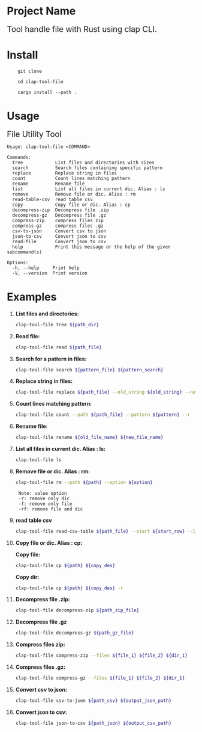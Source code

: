 # Project Name

<span style="font-size: 1.5em;"> 
    Tool handle file with Rust using clap CLI. 
</span>

# Install

```
    git clone 
    
    cd clap-tool-file
    
    cargo install --path . 
```


# Usage

<span style="font-size: 1.5em;"> 
File Utility Tool</span>

````
Usage: clap-tool-file <COMMAND>

Commands:
  tree            List files and directories with sizes
  search          Search files containing specific pattern
  replace         Replace string in files
  count           Count lines matching pattern
  rename          Rename file
  list            List all files in current dic. Alias : ls
  remove          Remove file or dic. Alias : rm
  read-table-csv  read table csv
  copy            Copy file or dic. Alias : cp
  decompress-zip  Decompress file .zip
  decompress-gz   Decompress file .gz
  compress-zip    compress files zip
  compress-gz     compress files .gz
  csv-to-json     Convert csv to json
  json-to-csv     Convert json to csv
  read-file       Convert json to csv
  help            Print this message or the help of the given subcommand(s)

Options:
  -h, --help     Print help
  -V, --version  Print version
````

# Examples

1. **List files and directories:**

   ```bash
   clap-tool-file tree ${path_dir}

2. **Read file:**

   ```bash
   clap-tool-file read ${path_file}
   
3. **Search for a pattern in files:**

   ```bash
   clap-tool-file search ${pattern_file} ${pattern_search}

4. **Replace string in files:**

   ```bash
   clap-tool-file replace ${path_file} --old_string ${old_string} --new_string ${new_string}

5. **Count lines matching pattern:**

   ```bash
   clap-tool-file count --path ${path_file} --pattern ${pattern} --r

6. **Rename file:**

   ```bash
   clap-tool-file rename ${old_file_name} ${new_file_name}
   
7. **List all files in current dic. Alias : ls:**

   ```bash
   clap-tool-file ls

8. **Remove file or dic. Alias : rm:**

   ```bash
   clap-tool-file rm --path ${path} --option ${option}
   ```
   ```
    Note: value option
    -r: remove only dic
    -f: remove only file
    -rf: remove file and dic
   ```

9. **read table csv**

   ```bash
   clap-tool-file read-csv-table ${path_file} --start ${start_row} --limit ${limit_row_show}

10. **Copy file or dic. Alias : cp:**
 
    **Copy file:**
    ```bash
    clap-tool-file cp ${path} ${copy_des}
    ```
    
    **Copy dir:**
    ```bash
    clap-tool-file cp ${path} ${copy_des} -r

11. **Decompress file .zip:**

    ```bash
    clap-tool-file decompress-zip ${path_zip_file}

12. **Decompress file .gz**

    ```bash
    clap-tool-file decompress-gz ${path_gz_file}

13. **Compress files zip:**

    ```bash
    clap-tool-file compress-zip --files ${file_1} ${file_2} ${dir_1}

14. **Compress files .gz:**

    ```bash
    clap-tool-file compress-gz --files ${file_1} ${file_2} ${dir_1}

15. **Convert csv to json:**

    ```bash
    clap-tool-file csv-to-json ${path_csv} ${output_json_path}


16. **Convert json to csv:**

    ```bash
    clap-tool-file json-to-csv ${path_json} ${output_csv_path}
    ```

